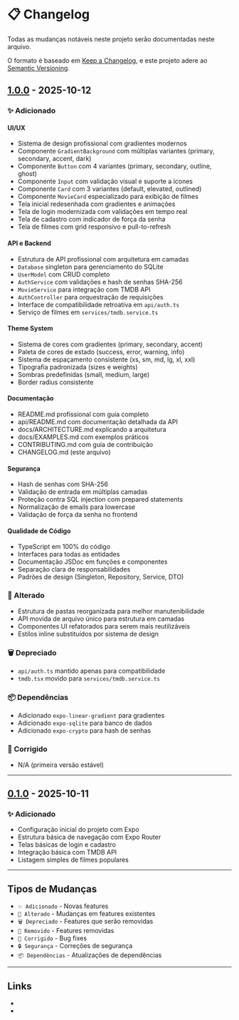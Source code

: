 # 📋 Changelog

Todas as mudanças notáveis neste projeto serão documentadas neste arquivo.

O formato é baseado em [Keep a Changelog](https://keepachangelog.com/pt-BR/1.0.0/),
e este projeto adere ao [Semantic Versioning](https://semver.org/lang/pt-BR/).

## [1.0.0] - 2025-10-12

### ✨ Adicionado

#### UI/UX
- Sistema de design profissional com gradientes modernos
- Componente `GradientBackground` com múltiplas variantes (primary, secondary, accent, dark)
- Componente `Button` com 4 variantes (primary, secondary, outline, ghost)
- Componente `Input` com validação visual e suporte a ícones
- Componente `Card` com 3 variantes (default, elevated, outlined)
- Componente `MovieCard` especializado para exibição de filmes
- Tela inicial redesenhada com gradientes e animações
- Tela de login modernizada com validações em tempo real
- Tela de cadastro com indicador de força da senha
- Tela de filmes com grid responsivo e pull-to-refresh

#### API e Backend
- Estrutura de API profissional com arquitetura em camadas
- `Database` singleton para gerenciamento do SQLite
- `UserModel` com CRUD completo
- `AuthService` com validações e hash de senhas SHA-256
- `MovieService` para integração com TMDB API
- `AuthController` para orquestração de requisições
- Interface de compatibilidade retroativa em `api/auth.ts`
- Serviço de filmes em `services/tmdb.service.ts`

#### Theme System
- Sistema de cores com gradientes (primary, secondary, accent)
- Paleta de cores de estado (success, error, warning, info)
- Sistema de espaçamento consistente (xs, sm, md, lg, xl, xxl)
- Tipografia padronizada (sizes e weights)
- Sombras predefinidas (small, medium, large)
- Border radius consistente

#### Documentação
- README.md profissional com guia completo
- api/README.md com documentação detalhada da API
- docs/ARCHITECTURE.md explicando a arquitetura
- docs/EXAMPLES.md com exemplos práticos
- CONTRIBUTING.md com guia de contribuição
- CHANGELOG.md (este arquivo)

#### Segurança
- Hash de senhas com SHA-256
- Validação de entrada em múltiplas camadas
- Proteção contra SQL injection com prepared statements
- Normalização de emails para lowercase
- Validação de força da senha no frontend

#### Qualidade de Código
- TypeScript em 100% do código
- Interfaces para todas as entidades
- Documentação JSDoc em funções e componentes
- Separação clara de responsabilidades
- Padrões de design (Singleton, Repository, Service, DTO)

### 🔧 Alterado
- Estrutura de pastas reorganizada para melhor manutenibilidade
- API movida de arquivo único para estrutura em camadas
- Componentes UI refatorados para serem mais reutilizáveis
- Estilos inline substituídos por sistema de design

### 🗑️ Depreciado
- `api/auth.ts` mantido apenas para compatibilidade
- `tmdb.tsx` movido para `services/tmdb.service.ts`

### 📦 Dependências
- Adicionado `expo-linear-gradient` para gradientes
- Adicionado `expo-sqlite` para banco de dados
- Adicionado `expo-crypto` para hash de senhas

### 🐛 Corrigido
- N/A (primeira versão estável)

---

## [0.1.0] - 2025-10-11

### ✨ Adicionado
- Configuração inicial do projeto com Expo
- Estrutura básica de navegação com Expo Router
- Telas básicas de login e cadastro
- Integração básica com TMDB API
- Listagem simples de filmes populares

---

## Tipos de Mudanças

- `✨ Adicionado` - Novas features
- `🔧 Alterado` - Mudanças em features existentes
- `🗑️ Depreciado` - Features que serão removidas
- `🚫 Removido` - Features removidas
- `🐛 Corrigido` - Bug fixes
- `🔒 Segurança` - Correções de segurança
- `📦 Dependências` - Atualizações de dependências

---

## Links

- [1.0.0]: https://github.com/username/cinema-app/releases/tag/v1.0.0
- [0.1.0]: https://github.com/username/cinema-app/releases/tag/v0.1.0

